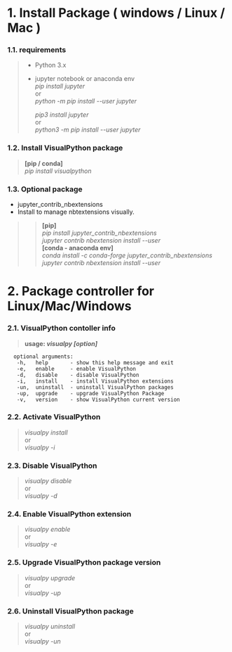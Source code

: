 <!--
#========================================================================
# Filename : README.md
# function : control visualpython for Mac/Linux
# Creator  : BlackLogic  - LJ
# version  : 2.0
# License  : GPLv3
# Date     : 2020 07.27
# Mdate    : 2020 12.24
#========================================================================
-->

# 1. Install Package ( windows / Linux / Mac )
### 1.1. requirements
> - Python 3.x
> - jupyter notebook or anaconda env <br>
>   _pip install jupyter_ <br>
>   or <br>
>   _python -m pip install --user jupyter_ <br>
>
>   _pip3 install jupyter_  <br>
>   or <br>
>   _python3 -m pip install --user jupyter_ <br>

### 1.2. Install VisualPython package
> **[pip / conda]** <br>
> _pip install visualpython_

### 1.3. Optional package
* jupyter_contrib_nbextensions<br>
* Install to manage nbtextensions visually.
>> **[pip]**<br>
>>  _pip install jupyter_contrib_nbextensions <br>_
   _jupyter contrib nbextension install --user_ <br>
>> **[conda - anaconda env]** <br>
> _conda install -c conda-forge jupyter_contrib_nbextensions_ <br>
   _jupyter contrib nbextension install --user_

# 2. Package controller for Linux/Mac/Windows
### 2.1. VisualPython contoller info

> **usage: _visualpy [option]_** <br>

```
  optional arguments:
   -h,   help       - show this help message and exit
   -e,   enable     - enable VisualPython
   -d,   disable    - disable VisualPython
   -i,   install    - install VisualPython extensions
   -un,  uninstall  - uninstall VisualPython packages
   -up,  upgrade    - upgrade VisualPython Package
   -v,   version    - show VisualPython current version
```

### 2.2. Activate VisualPython
> _visualpy install_ <br>
> or <br>
> _visualpy -i_

### 2.3. Disable VisualPython
> _visualpy disable_ <br>
> or <br>
> _visualpy -d_

### 2.4. Enable VisualPython extension
> _visualpy enable_ <br>
> or <br>
> _visualpy -e_

### 2.5. Upgrade VisualPython package version
> _visualpy upgrade_ <br>
> or <br>
> _visualpy -up_

### 2.6. Uninstall VisualPython package
> _visualpy uninstall_ <br>
> or <br>
> _visualpy -un_
